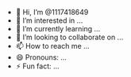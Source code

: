 - 👋 Hi, I’m @1117418649
- 👀 I’m interested in ...
- 🌱 I’m currently learning ...
- 💞️ I’m looking to collaborate on ...
- 📫 How to reach me ...
- 😄 Pronouns: ...
- ⚡ Fun fact: ...

<!---
1117418649/1117418649 is a ✨ special ✨ repository because its `README.md` (i file) appears on your GitHub profile.
You can click the Preview link to take a look at your changes.
--->

